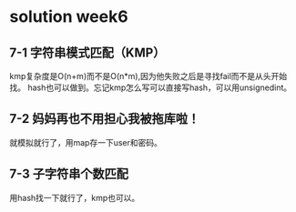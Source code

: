 # solution week6
## 7-1 字符串模式匹配（KMP）
kmp复杂度是O(n+m)而不是O(n*m),因为他失败之后是寻找fail而不是从头开始找。
hash也可以做到。忘记kmp怎么写可以直接写hash，可以用unsignedint。
## 7-2 妈妈再也不用担心我被拖库啦！
就模拟就行了，用map存一下user和密码。
## 7-3 子字符串个数匹配
用hash找一下就行了，kmp也可以。